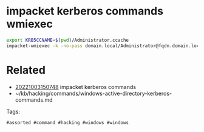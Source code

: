 # impacket kerberos commands wmiexec
```bash
export KRB5CCNAME=$(pwd)/Administrator.ccache
impacket-wmiexec -k -no-pass domain.local/Administrator@fqdn.domain.local
```

# Related

- [20221003150748](/zet/20221003150748/README.md) impacket kerberos commands
- ~/kb/hacking/commands/windows-active-directory-kerberos-commands.md

Tags:

    #assorted #command #hacking #windows #windows
